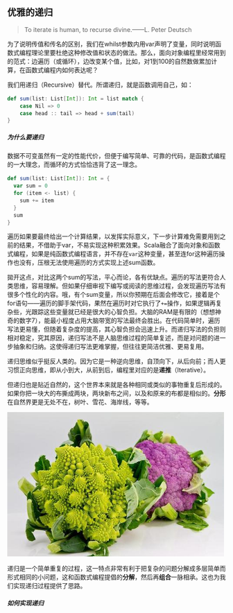 ## 优雅的递归

> To iterate is human, to recurse divine.——L. Peter Deutsch

为了说明传值和传名的区别，我们在whilst参数内用var声明了变量，同时说明函数式编程理论里要杜绝这种修改值和状态的做法。那么，面向对象编程里经常用到的范式：边遍历（或循环），边改变某个值，比如，对1到100的自然数做累加计算，在函数式编程内如何表达呢？

我们用递归（Recursive）替代。所谓递归，就是函数调用自己，如：
```scala
def sum(list: List[Int]): Int = list match {
    case Nil => 0
    case head :: tail => head + sum(tail)
}
```

##### 为什么要递归

数据不可变虽然有一定的性能代价，但便于编写简单、可靠的代码，是函数式编程的一大理念，而循环的方式恰恰违背了这一理念。
```scala
def sum(list: List[Int]): Int = {
  var sum = 0
  for (item <- list) {
    sum += item
  }
  sum
}
```
遍历如果要最终给出一个计算结果，以发挥实际意义，下一步计算难免需要用到之前的结果，不借助于var，不易实现这种积累效果。Scala融合了面向对象和函数式编程，如果是纯函数式编程语言，并不存在`var`这种变量，甚至连for这种遍历操作也没有，压根无法使用遍历的方式实现上述sum函数。

拋开这点，对比这两个sum的写法，平心而论，各有优缺点。遍历的写法更符合人类思维，容易理解。但如果仔细审视下编写或阅读的思维过程，会发现遍历写法有很多个性化的内容。哦，有个sum变量，所以你预期在后面会修改它，接着是个for语句——遍历的脚手架代码，果然在遍历时对它执行了`+=`操作，如果逻辑再复杂些，光跟踪这些变量就已经是很大的心智负担。大脑的RAM是有限的（想想神奇的数字7），能最小程度占用大脑带宽的写法最终会胜出。在代码简单时，遍历写法更易懂，但随着复杂度的提高，其心智负担会迅速上升。而递归写法的负担则相对稳定，究其原因，递归写法不是人脑思维过程的简单复述，而是对问题的进一步抽象和归纳。这使得递归写法更难掌握，但往往更简洁优雅、更易复用。

递归思维似乎挺反人类的。因为它是一种逆向思维，自顶向下，从后向前；而人更习惯正向思维，即从小到大，从前到后，编程里对应的是**递推**（Iterative）。

但递归也是贴近自然的，这个世界本来就是各种相同或类似的事物重复后形成的。如果你把一块大的布撕成两块，两块新布之间，以及和原来的布都是相似的。**分形**在自然界更是无处不在，树叶、雪花、海岸线，等等。

![fractual](../imgs/fractual.jpg)

递归是一个简单重复的过程，这一特点非常有利于把复杂的问题分解成多层简单而形式相同的小问题，这和函数式编程提倡的**分解**，然后再**组合**一脉相承。这也为我们实现递归过程提供了思路。

##### 如何实现递归


